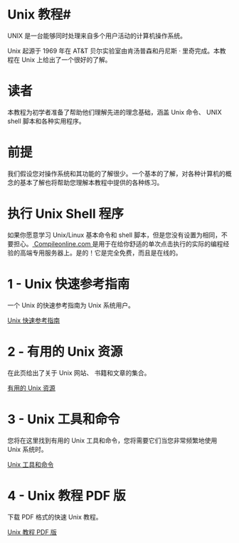 # Unix 教程#

UNIX 是一台能够同时处理来自多个用户活动的计算机操作系统。

Unix 起源于 1969 年在 AT&T 贝尔实验室由肯汤普森和丹尼斯 · 里奇完成。本教程在 Unix 上给出了一个很好的了解。

# 读者 #

本教程为初学者准备了帮助他们理解先进的理念基础，涵盖 Unix 命令、 UNIX shell 脚本和各种实用程序。

# 前提 #

我们假设您对操作系统和其功能的了解很少。一个基本的了解，对各种计算机的概念的基本了解也将帮助您理解本教程中提供的各种练习。

# 执行 Unix Shell 程序 #

如果你愿意学习 Unix/Linux 基本命令和 shell 脚本，但是您没有设置为相同，不要担心。[ Compileonline.com ](http://www.compileonline.com/execute_ksh_online.php) 是用于在给你舒适的单次点击执行的实际的编程经验的高端专用服务器上。是的！它是完全免费，而且是在线的。

# 1 - Unix 快速参考指南 #

一个 Unix 的快速参考指南为 Unix 系统用户。

[ Unix 快速参考指南 ](http://www.tutorialspoint.com/unix/unix-quick-guide.htm)

# 2 - 有用的 Unix 资源 #

在此页给出了关于 Unix 网站、 书籍和文章的集合。

[ 有用的 Unix 资源 ](http://www.tutorialspoint.com/unix/unix-useful-resources.htm)

# 3 - Unix 工具和命令 #

您将在这里找到有用的 Unix 工具和命令，您将需要它们当您非常频繁地使用 Unix 系统时。

[ Unix 工具和命令 ](http://www.tutorialspoint.com/unix/unix-useful-commands.htm)

# 4 - Unix 教程 PDF 版

下载 PDF 格式的快速 Unix 教程。

[ Unix 教程 PDF 版 ](http://www.tutorialspoint.com/unix/unix_pdf_version.htm)